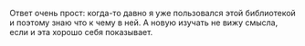 Ответ очень прост: когда-то давно я уже пользовался этой библиотекой и поэтому знаю что к чему в ней. А новую изучать не вижу смысла, если и эта хорошо себя показывает. 